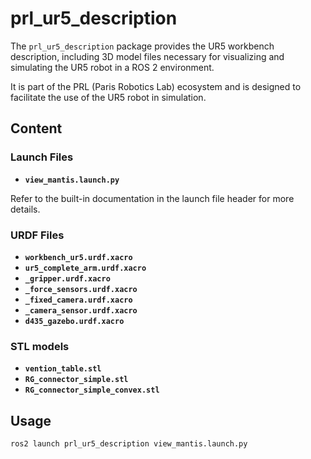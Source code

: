 # prl_ur5_description

The `prl_ur5_description` package provides the UR5 workbench description, including 3D model files necessary for visualizing and simulating the UR5 robot in a ROS 2 environment. 

It is part of the PRL (Paris Robotics Lab) ecosystem and is designed to facilitate the use of the UR5 robot in simulation.

## Content

### Launch Files
- **`view_mantis.launch.py`**  

Refer to the built-in documentation in the launch file header for more details.

### URDF Files
- **`workbench_ur5.urdf.xacro`**
- **`ur5_complete_arm.urdf.xacro`**
- **`_gripper.urdf.xacro`**
- **`_force_sensors.urdf.xacro`**
- **`_fixed_camera.urdf.xacro`**
- **`_camera_sensor.urdf.xacro`**
- **`d435_gazebo.urdf.xacro`**

### STL models
- **`vention_table.stl`**
- **`RG_connector_simple.stl`**
- **`RG_connector_simple_convex.stl`**


## Usage

```bash
ros2 launch prl_ur5_description view_mantis.launch.py
```
